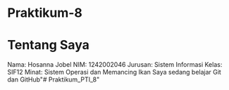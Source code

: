 # Praktikum-8
# Tentang Saya
Nama: Hosanna Jobel
NIM: 1242002046
Jurusan: Sistem Informasi
Kelas: SIF12
Minat: Sistem Operasi dan Memancing Ikan
Saya sedang belajar Git dan GitHub"# Praktikum_PTI_8" 
